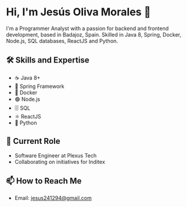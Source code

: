 # Hi, I'm Jesús Oliva Morales 👋

I'm a Programmer Analyst with a passion for backend and frontend development, based in Badajoz, Spain. Skilled in Java 8, Spring, Docker, Node.js, SQL databases, ReactJS and Python.

## 🛠️ Skills and Expertise
- ☕️ Java 8+
- 🍃 Spring Framework
- 🐳 Docker
- 🟢 Node.js
- 🗄️ SQL
- ⚛️ ReactJS
- 🐍 Python

## 💼 Current Role
- Software Engineer at Plexus Tech
- Collaborating on initiatives for Inditex

## 📫 How to Reach Me
- Email: [jesus241294@gmail.com](mailto:jesus241294@gmail.com)


